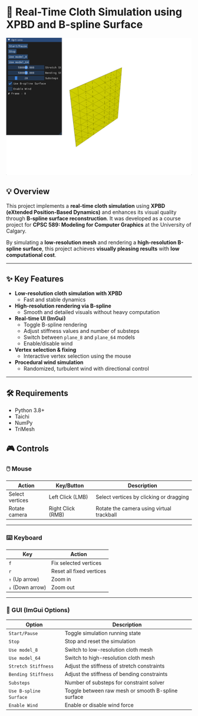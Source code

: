 # 🧵 Real-Time Cloth Simulation using XPBD and B-spline Surface

![Simulation Screenshot](./img.png)

## 💡 Overview

This project implements a **real-time cloth simulation** using **XPBD (eXtended Position-Based Dynamics)** and enhances its visual quality through **B-spline surface reconstruction**. It was developed as a course project for **CPSC 589: Modeling for Computer Graphics** at the University of Calgary.

By simulating a **low-resolution mesh** and rendering a **high-resolution B-spline surface**, this project achieves **visually pleasing results** with **low computational cost**.

---

## ✨ Key Features

- **Low-resolution cloth simulation with XPBD**
  - Fast and stable dynamics
- **High-resolution rendering via B-spline**
  - Smooth and detailed visuals without heavy computation
- **Real-time UI (ImGui)**
  - Toggle B-spline rendering
  - Adjust stiffness values and number of substeps
  - Switch between `plane_8` and `plane_64` models
  - Enable/disable wind
- **Vertex selection & fixing**
  - Interactive vertex selection using the mouse
- **Procedural wind simulation**
  - Randomized, turbulent wind with directional control

---

## 🛠️ Requirements

- Python 3.8+
- Taichi
- NumPy
- TriMesh

## 🎮 Controls

### 🖱️ Mouse

| Action               | Key/Button         | Description                              |
|----------------------|--------------------|------------------------------------------|
| Select vertices      | Left Click (LMB)   | Select vertices by clicking or dragging  |
| Rotate camera        | Right Click (RMB)  | Rotate the camera using virtual trackball |

---

### ⌨️ Keyboard

| Key             | Action                                      |
|------------------|----------------------------------------------|
| `f`              | Fix selected vertices                        |
| `r`              | Reset all fixed vertices                     |
| `↑` (Up arrow)   | Zoom in                                      |
| `↓` (Down arrow) | Zoom out                                     |

---

### 🧩 GUI (ImGui Options)

| Option                    | Description                                        |
|---------------------------|----------------------------------------------------|
| `Start/Pause`             | Toggle simulation running state                    |
| `Stop`                    | Stop and reset the simulation                      |
| `Use model_8`             | Switch to low-resolution cloth mesh                |
| `Use model_64`            | Switch to high-resolution cloth mesh               |
| `Stretch Stiffness`       | Adjust the stiffness of stretch constraints        |
| `Bending Stiffness`       | Adjust the stiffness of bending constraints        |
| `Substeps`                | Number of substeps for constraint solver           |
| `Use B-spline Surface`    | Toggle between raw mesh or smooth B-spline surface |
| `Enable Wind`             | Enable or disable wind force                       |
